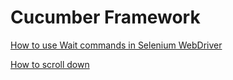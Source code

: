 # Cucumber Framework

[How to use Wait commands in Selenium WebDriver](https://www.browserstack.com/guide/wait-commands-in-selenium-webdriver)

[How to scroll down](https://www.youtube.com/watch?v=bqpi_19V8I8)